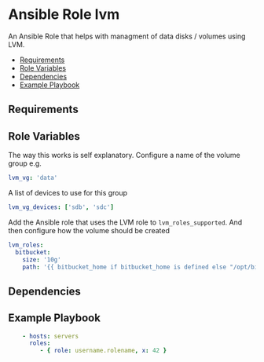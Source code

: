 # Ansible Role lvm

An Ansible Role that helps with managment of data disks / volumes using LVM.

<!-- MarkdownTOC levels="2,3" autolink="true" -->

- [Requirements](#requirements)
- [Role Variables](#role-variables)
- [Dependencies](#dependencies)
- [Example Playbook](#example-playbook)

<!-- /MarkdownTOC -->

## Requirements

<!-- Any pre-requisites that may not be covered by Ansible itself or the role should be mentioned here. For instance, if the role uses the EC2 module, it may be a good idea to mention in this section that the boto package is required. -->

## Role Variables

<!--  A description of the settable variables for this role should go here, including any variables that are in defaults/main.yml, vars/main.yml, and any variables that can/should be set via parameters to the role. Any variables that are read from other roles and/or the global scope (ie. hostvars, group vars, etc.) should be mentioned here as well. -->

The way this works is self explanatory. Configure a name of the volume group e.g. 

```yaml
lvm_vg: 'data'
```

A list of devices to use for this group

```yaml
lvm_vg_devices: ['sdb', 'sdc']
```

Add the Ansible role that uses the LVM role to `lvm_roles_supported`. And then configure how the volume should be created

```yaml
lvm_roles:
  bitbucket:
    size: '10g' 
    path: '{{ bitbucket_home if bitbucket_home is defined else "/opt/bitbucket" }}'
```

## Dependencies

<!--   A list of other roles hosted on Galaxy should go here, plus any details in regards to parameters that may need to be set for other roles, or variables that are used from other roles. -->

## Example Playbook

<!--   Including an example of how to use your role (for instance, with variables passed in as parameters) is always nice for users too: -->

```yaml
    - hosts: servers
      roles:
         - { role: username.rolename, x: 42 }
```
